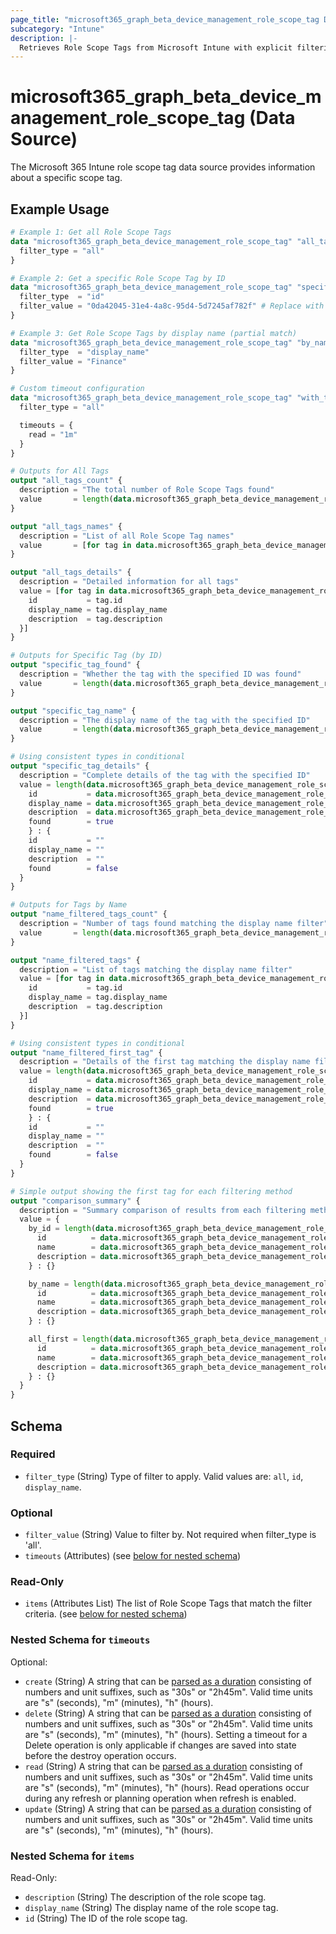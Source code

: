 ```yaml
---
page_title: "microsoft365_graph_beta_device_management_role_scope_tag Data Source - terraform-provider-microsoft365"
subcategory: "Intune"
description: |-
  Retrieves Role Scope Tags from Microsoft Intune with explicit filtering options.
---
```


# microsoft365_graph_beta_device_management_role_scope_tag (Data Source)

The Microsoft 365 Intune role scope tag data source provides information about a specific scope tag.

## Example Usage

```terraform
# Example 1: Get all Role Scope Tags
data "microsoft365_graph_beta_device_management_role_scope_tag" "all_tags" {
  filter_type = "all"
}

# Example 2: Get a specific Role Scope Tag by ID
data "microsoft365_graph_beta_device_management_role_scope_tag" "specific_tag" {
  filter_type  = "id"
  filter_value = "0da42045-31e4-4a8c-95d4-5d7245af782f" # Replace with actual ID
}

# Example 3: Get Role Scope Tags by display name (partial match)
data "microsoft365_graph_beta_device_management_role_scope_tag" "by_name" {
  filter_type  = "display_name"
  filter_value = "Finance"
}

# Custom timeout configuration
data "microsoft365_graph_beta_device_management_role_scope_tag" "with_timeout" {
  filter_type = "all"

  timeouts = {
    read = "1m"
  }
}

# Outputs for All Tags
output "all_tags_count" {
  description = "The total number of Role Scope Tags found"
  value       = length(data.microsoft365_graph_beta_device_management_role_scope_tag.all_tags.items)
}

output "all_tags_names" {
  description = "List of all Role Scope Tag names"
  value       = [for tag in data.microsoft365_graph_beta_device_management_role_scope_tag.all_tags.items : tag.display_name]
}

output "all_tags_details" {
  description = "Detailed information for all tags"
  value = [for tag in data.microsoft365_graph_beta_device_management_role_scope_tag.all_tags.items : {
    id           = tag.id
    display_name = tag.display_name
    description  = tag.description
  }]
}

# Outputs for Specific Tag (by ID)
output "specific_tag_found" {
  description = "Whether the tag with the specified ID was found"
  value       = length(data.microsoft365_graph_beta_device_management_role_scope_tag.specific_tag.items) > 0
}

output "specific_tag_name" {
  description = "The display name of the tag with the specified ID"
  value       = length(data.microsoft365_graph_beta_device_management_role_scope_tag.specific_tag.items) > 0 ? data.microsoft365_graph_beta_device_management_role_scope_tag.specific_tag.items[0].display_name : ""
}

# Using consistent types in conditional
output "specific_tag_details" {
  description = "Complete details of the tag with the specified ID"
  value = length(data.microsoft365_graph_beta_device_management_role_scope_tag.specific_tag.items) > 0 ? {
    id           = data.microsoft365_graph_beta_device_management_role_scope_tag.specific_tag.items[0].id
    display_name = data.microsoft365_graph_beta_device_management_role_scope_tag.specific_tag.items[0].display_name
    description  = data.microsoft365_graph_beta_device_management_role_scope_tag.specific_tag.items[0].description
    found        = true
    } : {
    id           = ""
    display_name = ""
    description  = ""
    found        = false
  }
}

# Outputs for Tags by Name
output "name_filtered_tags_count" {
  description = "Number of tags found matching the display name filter"
  value       = length(data.microsoft365_graph_beta_device_management_role_scope_tag.by_name.items)
}

output "name_filtered_tags" {
  description = "List of tags matching the display name filter"
  value = [for tag in data.microsoft365_graph_beta_device_management_role_scope_tag.by_name.items : {
    id           = tag.id
    display_name = tag.display_name
    description  = tag.description
  }]
}

# Using consistent types in conditional
output "name_filtered_first_tag" {
  description = "Details of the first tag matching the display name filter (if any)"
  value = length(data.microsoft365_graph_beta_device_management_role_scope_tag.by_name.items) > 0 ? {
    id           = data.microsoft365_graph_beta_device_management_role_scope_tag.by_name.items[0].id
    display_name = data.microsoft365_graph_beta_device_management_role_scope_tag.by_name.items[0].display_name
    description  = data.microsoft365_graph_beta_device_management_role_scope_tag.by_name.items[0].description
    found        = true
    } : {
    id           = ""
    display_name = ""
    description  = ""
    found        = false
  }
}

# Simple output showing the first tag for each filtering method
output "comparison_summary" {
  description = "Summary comparison of results from each filtering method"
  value = {
    by_id = length(data.microsoft365_graph_beta_device_management_role_scope_tag.specific_tag.items) > 0 ? {
      id          = data.microsoft365_graph_beta_device_management_role_scope_tag.specific_tag.items[0].id
      name        = data.microsoft365_graph_beta_device_management_role_scope_tag.specific_tag.items[0].display_name
      description = data.microsoft365_graph_beta_device_management_role_scope_tag.specific_tag.items[0].description
    } : {}

    by_name = length(data.microsoft365_graph_beta_device_management_role_scope_tag.by_name.items) > 0 ? {
      id          = data.microsoft365_graph_beta_device_management_role_scope_tag.by_name.items[0].id
      name        = data.microsoft365_graph_beta_device_management_role_scope_tag.by_name.items[0].display_name
      description = data.microsoft365_graph_beta_device_management_role_scope_tag.by_name.items[0].description
    } : {}

    all_first = length(data.microsoft365_graph_beta_device_management_role_scope_tag.all_tags.items) > 0 ? {
      id          = data.microsoft365_graph_beta_device_management_role_scope_tag.all_tags.items[0].id
      name        = data.microsoft365_graph_beta_device_management_role_scope_tag.all_tags.items[0].display_name
      description = data.microsoft365_graph_beta_device_management_role_scope_tag.all_tags.items[0].description
    } : {}
  }
}
```

<!-- schema generated by tfplugindocs -->
## Schema

### Required

- `filter_type` (String) Type of filter to apply. Valid values are: `all`, `id`, `display_name`.

### Optional

- `filter_value` (String) Value to filter by. Not required when filter_type is 'all'.
- `timeouts` (Attributes) (see [below for nested schema](#nestedatt--timeouts))

### Read-Only

- `items` (Attributes List) The list of Role Scope Tags that match the filter criteria. (see [below for nested schema](#nestedatt--items))

<a id="nestedatt--timeouts"></a>
### Nested Schema for `timeouts`

Optional:

- `create` (String) A string that can be [parsed as a duration](https://pkg.go.dev/time#ParseDuration) consisting of numbers and unit suffixes, such as "30s" or "2h45m". Valid time units are "s" (seconds), "m" (minutes), "h" (hours).
- `delete` (String) A string that can be [parsed as a duration](https://pkg.go.dev/time#ParseDuration) consisting of numbers and unit suffixes, such as "30s" or "2h45m". Valid time units are "s" (seconds), "m" (minutes), "h" (hours). Setting a timeout for a Delete operation is only applicable if changes are saved into state before the destroy operation occurs.
- `read` (String) A string that can be [parsed as a duration](https://pkg.go.dev/time#ParseDuration) consisting of numbers and unit suffixes, such as "30s" or "2h45m". Valid time units are "s" (seconds), "m" (minutes), "h" (hours). Read operations occur during any refresh or planning operation when refresh is enabled.
- `update` (String) A string that can be [parsed as a duration](https://pkg.go.dev/time#ParseDuration) consisting of numbers and unit suffixes, such as "30s" or "2h45m". Valid time units are "s" (seconds), "m" (minutes), "h" (hours).


<a id="nestedatt--items"></a>
### Nested Schema for `items`

Read-Only:

- `description` (String) The description of the role scope tag.
- `display_name` (String) The display name of the role scope tag.
- `id` (String) The ID of the role scope tag.